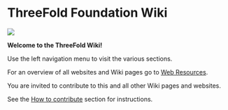 # ThreeFold Foundation Wiki

![](https://images.unsplash.com/photo-1495364037436-fed1ba81ad3e?ixlib=rb-0.3.5&ixid=eyJhcHBfaWQiOjEyMDd9&s=655ce70e725522ae583a940359ce8260&auto=format&fit=crop&w=1655&q=80)


**Welcome to the ThreeFold Wiki!**

Use the left navigation menu to visit the various sections.

For an overview of all websites and Wiki pages go to [Web Resources](web_resources.md).

You are invited to contribute to this and all other Wiki pages and websites.

See the [How to contribute](https://threefoldfoundation.github.io/info_foundation/#/web_resources?id=how-to-contribute) section for instructions.